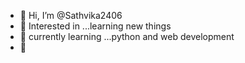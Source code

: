 - 👋 Hi, I’m @Sathvika2406
- 👀 Interested in ...learning new things
- 🌱 currently learning ...python and web development
- 💞️ 

<!---
Sathvika2406/Sathvika2406 is a ✨ special ✨ repository because its `README.md` (this file) appears on your GitHub profile.
You can click the Preview link to take a look at your changes.
--->
